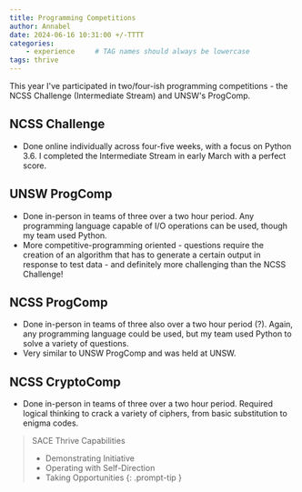 ```yaml
---
title: Programming Competitions
author: Annabel
date: 2024-06-16 10:31:00 +/-TTTT
categories: 
    - experience     # TAG names should always be lowercase
tags: thrive
---
```


This year I've participated in two/four-ish programming competitions - the NCSS Challenge (Intermediate Stream) and UNSW's ProgComp. 

## NCSS Challenge
- Done online individually across four-five weeks, with a focus on Python 3.6. I completed the Intermediate Stream in early March with a perfect score.

## UNSW ProgComp
- Done in-person in teams of three over a two hour period. Any programming language capable of I/O operations can be used, though my team used Python.
- More competitive-programming oriented - questions require the creation of an algorithm that has to generate a certain output in response to test data - and definitely more challenging than the NCSS Challenge!

## NCSS ProgComp
- Done in-person in teams of three also over a two hour period (?). Again, any programming language could be used, but my team used Python to solve a variety of questions.
- Very similar to UNSW ProgComp and was held at UNSW.

## NCSS CryptoComp
- Done in-person in teams of three over a two hour period. Required logical thinking to crack a variety of ciphers, from basic substitution to enigma codes. 


> SACE Thrive Capabilities
> - Demonstrating Initiative
> - Operating with Self-Direction
> - Taking Opportunities
{: .prompt-tip }